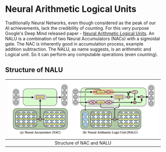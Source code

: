 # Neural Arithmetic Logical Units
Traditionally Neural Networks, even though considered as the peak of our AI achievements, lack the credibility of counting. 
For this very purpose Google's Deep Mind released paper - [Neural Arithmetic Logical Units](https://arxiv.org/pdf/1808.00508.pdf). 
An NALU is a combination of two Neural Accumulators (NACs) with a sigmoidal gate. The NAC is inherently good in accumulation process, 
example addition subtraction. The NALU, as name suggests, is an arithmetic and Logical unit. So it can perform any computable operations (even counting).

## Structure of NALU

|![NALU and NAC](./images/nalu.jpg)|
|:--------------------------------:|
|Structure of NAC and NALU|

